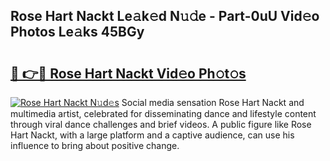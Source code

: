## Rose Hart Nackt Le𝚊k𝚎d N𝚞𝚍e - Part-0uU Vid𝚎o Photos Le𝚊ks 45BGy

# <h2><a href="http://fb3oa2e.evod.top/?m=Rose+Hart+Nackt">🔗 👉🔴 Rose Hart Nackt Vid𝚎o Ph𝚘t𝚘s</a></h2>

[![Rose Hart Nackt N𝚞d𝚎s](https://i.imgur.com/8V9OHl7.gif)](http://fb3oa2e.evod.top/?m=Rose+Hart+Nackt)
Social media sensation Rose Hart Nackt and multimedia artist, celebrated for disseminating dance and lifestyle content through viral dance challenges and brief videos. A public figure like Rose Hart Nackt, with a large platform and a captive audience, can use his influence to bring about positive change. 
